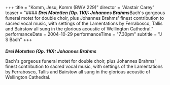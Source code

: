 +++
title = "Komm, Jesu, Komm (BWV 229)"
director = "Alastair Carey"
teaser = "#### ***Drei Motetten (Op. 110): Johannes Brahms***Bach's gorgeous funeral motet for double choir, plus Johannes Brahms' finest contribution to sacred vocal music, with settings of the Lamentations by Ferrabosco, Tallis and Bairstow all sung in the glorious acoustic of Wellington Cathedral."
performanceDate = 2004-10-29
performanceTime = "7.30pm"
subtitle = "J S Bach"
+++

#### 
***Drei Motetten (Op. 110): Johannes Brahms***


Bach's gorgeous funeral motet for double choir, plus Johannes Brahms' finest contribution to sacred vocal music, with settings of the Lamentations by Ferrabosco, Tallis and Bairstow all sung in the glorious acoustic of Wellington Cathedral.
